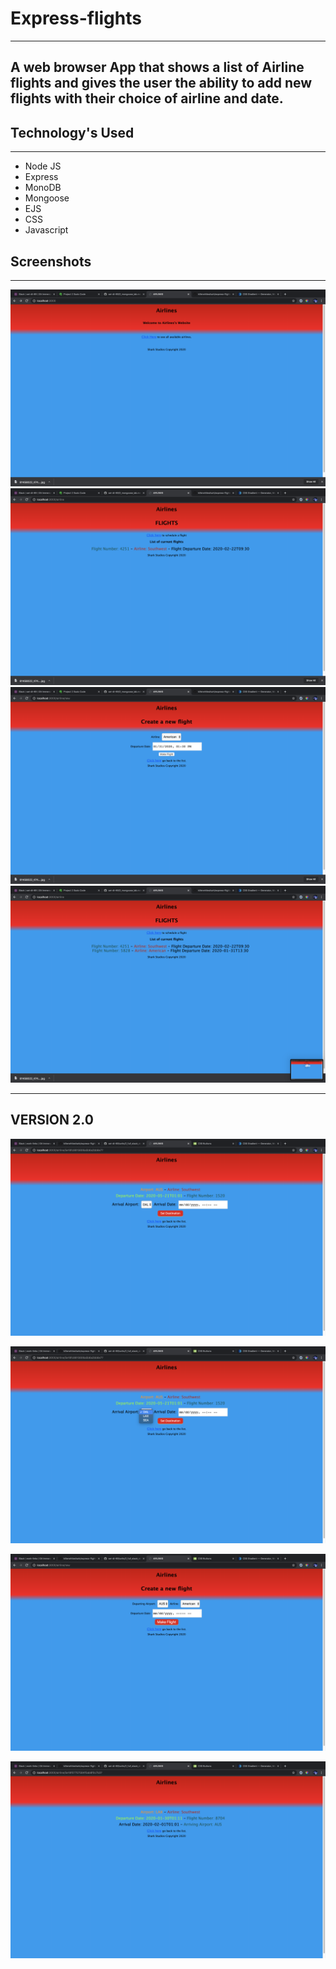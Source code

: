 # Express-flights
---
A web browser App that shows a list of Airline flights and gives the user the ability to add new flights with their choice of airline and date.
---


## Technology's Used
---
 - Node JS
 - Express
 - MonoDB
 - Mongoose
 - EJS
 - CSS
 - Javascript

## Screenshots
---

![alt text](https://github.com/killerwhiteshark/express-flights/blob/master/screenshots/Screen%20Shot%202020-01-09%20at%209.36.18%20PM.png?raw=true "Index Screen")
![alt text](https://github.com/killerwhiteshark/express-flights/blob/master/screenshots/Screen%20Shot%202020-01-09%20at%209.36.25%20PM.png?raw=true "List Flight Screen")
![alt text](https://github.com/killerwhiteshark/express-flights/blob/master/screenshots/Screen%20Shot%202020-01-09%20at%209.36.47%20PM.png?raw=true "Make New Flight Screen")
![alt text](https://github.com/killerwhiteshark/express-flights/blob/master/screenshots/Screen%20Shot%202020-01-09%20at%209.36.53%20PM.png?raw=true "With Updated List")

---
VERSION 2.0
---
![alt text](https://github.com/killerwhiteshark/express-flights/blob/master/screenshots/Add_Destination.png?raw=true "Add a destination on Flight Detail Page")

![alt text](https://github.com/killerwhiteshark/express-flights/blob/master/screenshots/Cannot_select_airport_twice.png?raw=true "Restricted to select airports other than departing airport")

![alt text](https://github.com/killerwhiteshark/express-flights/blob/master/screenshots/New%20make%20Flight%20page.png?raw=true "Make New flight page v2")

![alt text](https://github.com/killerwhiteshark/express-flights/blob/master/screenshots/full_flight_detail.png?raw=true "Full Flight Detail with added Destination")
